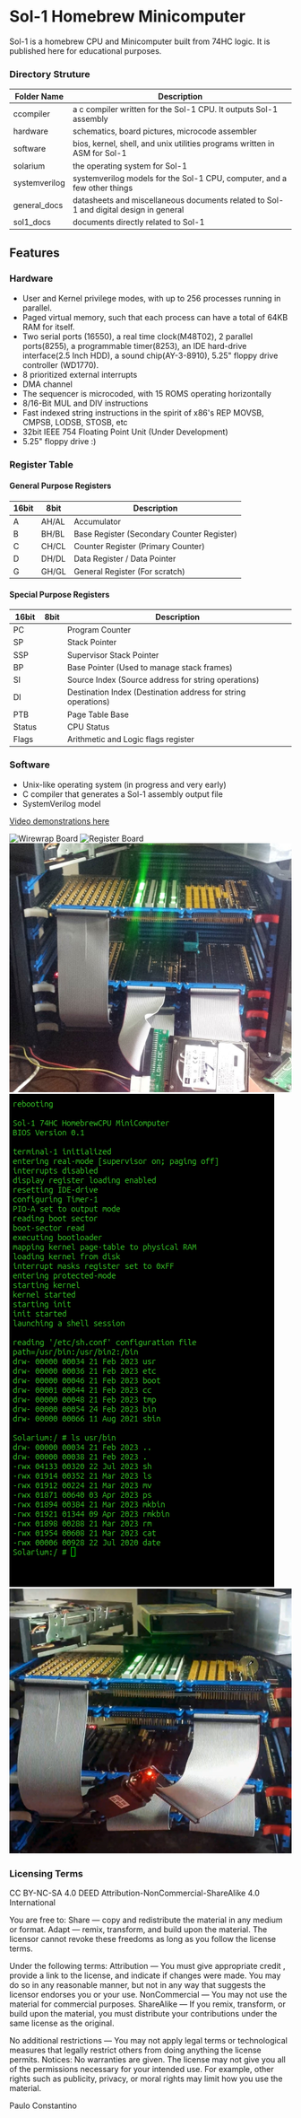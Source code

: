 # Sol-1 Homebrew Minicomputer

Sol-1 is a homebrew CPU and Minicomputer built from 74HC logic.
It is published here for educational purposes.

### Directory Struture
| Folder Name | Description |
| ------------- | ----------- |
| ccompiler     | a c compiler written for the Sol-1 CPU. It outputs Sol-1 assembly |
| hardware      | schematics, board pictures, microcode assembler |
| software      | bios, kernel, shell, and unix utilities programs written in ASM for Sol-1 |
| solarium      | the operating system for Sol-1 |
| systemverilog | systemverilog models for the Sol-1 CPU, computer, and a few other things |
| general_docs  | datasheets and miscellaneous documents related to Sol-1 and digital design in general | 
| sol1_docs     | documents directly related to Sol-1 | 

## Features
### Hardware
- User and Kernel privilege modes, with up to 256 processes running in parallel.
- Paged virtual memory, such that each process can have a total of 64KB RAM for itself.
- Two serial ports (16550), a real time clock(M48T02), 2 parallel ports(8255), a programmable timer(8253), an IDE hard-drive interface(2.5 Inch HDD), a sound chip(AY-3-8910),
5.25" floppy drive controller (WD1770).
- 8 prioritized external interrupts
- DMA channel
- The sequencer is microcoded, with 15 ROMS operating horizontally
- 8/16-Bit MUL and DIV instructions
- Fast indexed string instructions in the spirit of x86's REP MOVSB, CMPSB, LODSB, STOSB, etc
- 32bit IEEE 754 Floating Point Unit (Under Development)
- 5.25" floppy drive :)

### Register Table
#### General Purpose Registers

| 16bit | 8bit  | Description |
| ----- | ----- | ----------- |
| A     | AH/AL | Accumulator |
| B     | BH/BL | Base Register (Secondary Counter Register) |
| C     | CH/CL | Counter Register (Primary Counter) |
| D     | DH/DL | Data Register / Data Pointer |
| G     | GH/GL | General Register (For scratch) |

#### Special Purpose Registers

| 16bit  | 8bit   | Description |
| ------ | ------ | ----------- |
| PC     |        | Program Counter |
| SP     |        | Stack Pointer |
| SSP    |        | Supervisor Stack Pointer |
| BP     |        | Base Pointer (Used to manage stack frames) |
| SI     |        | Source Index (Source address for string operations) |
| DI     |        | Destination Index (Destination address for string operations) |
| PTB    |        | Page Table Base |
| Status |        | CPU Status |
| Flags  |        | Arithmetic and Logic flags register |

### Software
- Unix-like operating system (in progress and very early)
- C compiler that generates a Sol-1 assembly output file
- SystemVerilog model

[Video demonstrations here](https://www.youtube.com/@PauloConstantino167/videos)


![Wirewrap Board](https://github.com/Pconst167/sol-1/blob/main/images/20180728_193513.jpg)
![Register Board](https://github.com/Pconst167/sol-1/blob/main/images/20180727_015916.jpg)
![Front](https://github.com/Pconst167/sol-1/blob/main/images/front-1.jpg)
![Boot](https://github.com/Pconst167/sol-1/blob/main/images/Screenshot%20from%202023-07-22%2020-40-15.png)
![Front](https://github.com/Pconst167/sol-1/blob/main/images/Screenshot%202022-10-05%20194412.png)

### Licensing Terms

CC BY-NC-SA 4.0 DEED
Attribution-NonCommercial-ShareAlike 4.0 International

You are free to:
Share — copy and redistribute the material in any medium or format.
Adapt — remix, transform, and build upon the material.
The licensor cannot revoke these freedoms as long as you follow the license terms.

Under the following terms:
Attribution — You must give appropriate credit , provide a link to the license, and indicate if changes were made. 
You may do so in any reasonable manner, but not in any way that suggests the licensor endorses you or your use.
NonCommercial — You may not use the material for commercial purposes.
ShareAlike — If you remix, transform, or build upon the material, you must distribute your contributions under the same license as the original.

No additional restrictions — You may not apply legal terms or technological measures that legally restrict others from doing anything the license permits.
Notices:
No warranties are given. The license may not give you all of the permissions necessary for your intended use. 
For example, other rights such as publicity, privacy, or moral rights may limit how you use the material.

Paulo Constantino

